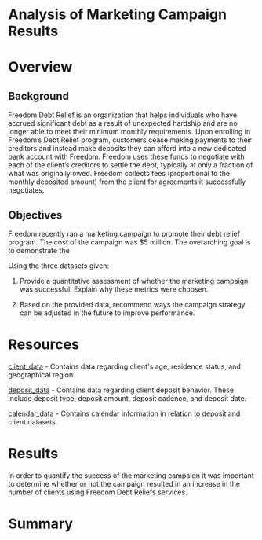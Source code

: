 # Analysis of Marketing Campaign Results

# Overview

## Background
Freedom Debt Relief is an organization that helps individuals who have accrued significant debt as a result of unexpected hardship and are no longer able to meet their minimum monthly requirements. Upon enrolling in Freedom’s Debt Relief program, customers cease making payments to their creditors and instead make deposits they can afford into a new dedicated bank account with Freedom. Freedom uses these funds to negotiate with each of the client’s creditors to settle the debt, typically at only a fraction of what was originally owed. Freedom collects fees (proportional to the monthly deposited amount) from the client for agreements it successfully negotiates.

## Objectives
Freedom recently ran a marketing campaign to promote their debt relief program. The cost of the campaign was $5 million. The overarching goal is to demonstrate the 

Using the three datasets given:

1. Provide a quantitative assessment of whether the marketing campaign was successful. Explain why these metrics were choosen.

2. Based on the provided data, recommend ways the campaign strategy can be adjusted in the future to improve performance.

# Resources

[client_data](/resources/datasets/client_data.csv) - Contains data regarding client's age, residence status, and geographical region

[deposit_data](/resources/datasets/depost_data.csv) - Contains data regarding client deposit behavior. These include deposit type, deposit amount, deposit cadence, and deposit date.

[calendar_data](/resources/datasets/calendar_data.csv) - Contains calendar information in relation to deposit and client datasets.

# Results
In order to quantify the success of the marketing campaign it was important to determine whether or not the campaign resulted in an increase in the number of clients using Freedom Debt Reliefs services.




# Summary